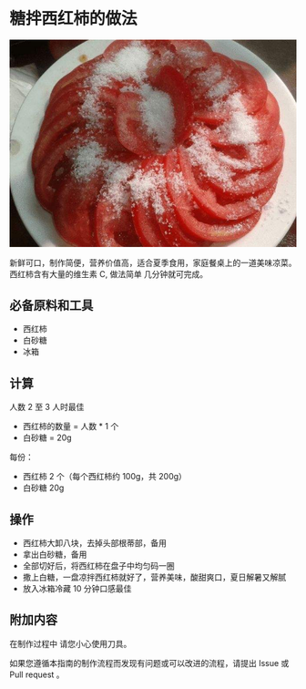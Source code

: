 # 糖拌西红柿的做法

![示例菜成品](./火山飘雪.jpg)

新鲜可口，制作简便，营养价值高，适合夏季食用，家庭餐桌上的一道美味凉菜。西红柿含有大量的维生素 C, 做法简单 几分钟就可完成。

## 必备原料和工具

- 西红柿
- 白砂糖
- 冰箱

## 计算

人数 2 至 3 人时最佳

- 西红柿的数量 = 人数 * 1 个
- 白砂糖 = 20g

每份：

- 西红柿 2 个（每个西红柿约 100g，共 200g）
- 白砂糖 20g

## 操作

- 西红柿大卸八块，去掉头部根蒂部，备用
- 拿出白砂糖，备用
- 全部切好后，将西红柿在盘子中均匀码一圈
- 撒上白糖，一盘凉拌西红柿就好了，营养美味，酸甜爽口，夏日解暑又解腻
- 放入冰箱冷藏 10 分钟口感最佳

## 附加内容

在制作过程中 请您小心使用刀具。

如果您遵循本指南的制作流程而发现有问题或可以改进的流程，请提出 Issue 或 Pull request 。